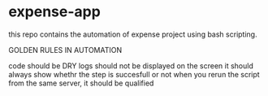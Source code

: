 # expense-app
this repo contains the automation of expense project using bash scripting.

GOLDEN RULES IN AUTOMATION

code should be DRY
logs should not be displayed on the screen
it should always show whethr the step is succesfull or not
when you rerun the script from the same server, it should be qualified



